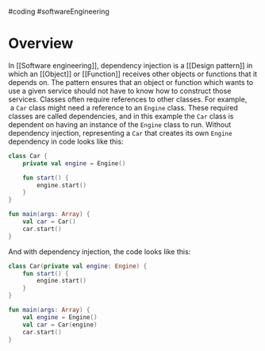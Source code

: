 #coding #softwareEngineering
# Overview
In [[Software engineering]], dependency injection is a [[Design pattern]] in which an [[Object]] or [[Function]] receives other objects or functions that it depends on. The pattern ensures that an object or function which wants to use a given service should not have to know how to construct those services.
Classes often require references to other classes. For example,  a `Car` class might need a reference to an `Engine` class. These required classes are called dependencies, and in this example the `Car` class is dependent on having an instance of the `Engine` class to run.
Without dependency injection, representing a `Car` that creates its own `Engine` dependency in code looks like this:
```kotlin
class Car {
	private val engine = Engine()

	fun start() {
		engine.start()
	}
}

fun main(args: Array) {
	val car = Car()
	car.start()
}
```
And with dependency injection, the code looks like this:
```kotlin
class Car(private val engine: Engine) {
	fun start() {
		engine.start()
	}
}

fun main(args: Array) {
	val engine = Engine()
	val car = Car(engine)
	car.start()
}
```

